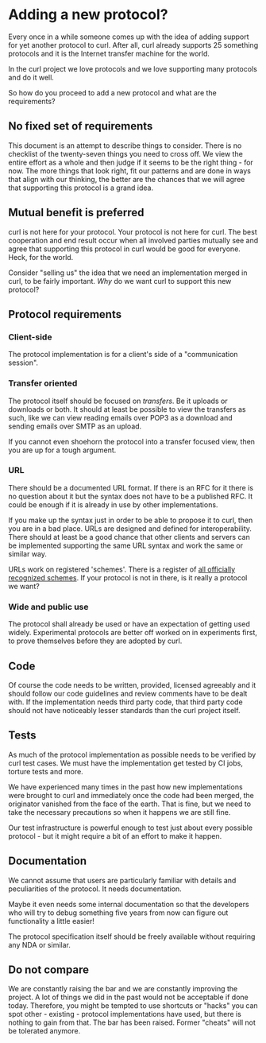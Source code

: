 # Adding a new protocol?

Every once in a while someone comes up with the idea of adding support for yet
another protocol to curl. After all, curl already supports 25 something
protocols and it is the Internet transfer machine for the world.

In the curl project we love protocols and we love supporting many protocols
and do it well.

So how do you proceed to add a new protocol and what are the requirements?

## No fixed set of requirements

This document is an attempt to describe things to consider. There is no
checklist of the twenty-seven things you need to cross off. We view the entire
effort as a whole and then judge if it seems to be the right thing - for
now. The more things that look right, fit our patterns and are done in ways
that align with our thinking, the better are the chances that we will agree
that supporting this protocol is a grand idea.

## Mutual benefit is preferred

curl is not here for your protocol. Your protocol is not here for curl. The
best cooperation and end result occur when all involved parties mutually see
and agree that supporting this protocol in curl would be good for everyone.
Heck, for the world.

Consider "selling us" the idea that we need an implementation merged in curl,
to be fairly important. *Why* do we want curl to support this new protocol?

## Protocol requirements

### Client-side

The protocol implementation is for a client's side of a "communication
session".

### Transfer oriented

The protocol itself should be focused on *transfers*. Be it uploads or
downloads or both. It should at least be possible to view the transfers as
such, like we can view reading emails over POP3 as a download and sending
emails over SMTP as an upload.

If you cannot even shoehorn the protocol into a transfer focused view, then
you are up for a tough argument.

### URL

There should be a documented URL format. If there is an RFC for it there is no
question about it but the syntax does not have to be a published RFC. It could
be enough if it is already in use by other implementations.

If you make up the syntax just in order to be able to propose it to curl, then
you are in a bad place. URLs are designed and defined for interoperability.
There should at least be a good chance that other clients and servers can be
implemented supporting the same URL syntax and work the same or similar way.

URLs work on registered 'schemes'. There is a register of [all officially
recognized
schemes](https://www.iana.org/assignments/uri-schemes/uri-schemes.xhtml). If
your protocol is not in there, is it really a protocol we want?

### Wide and public use

The protocol shall already be used or have an expectation of getting used
widely. Experimental protocols are better off worked on in experiments first,
to prove themselves before they are adopted by curl.

## Code

Of course the code needs to be written, provided, licensed agreeably and it
should follow our code guidelines and review comments have to be dealt with.
If the implementation needs third party code, that third party code should not
have noticeably lesser standards than the curl project itself.

## Tests

As much of the protocol implementation as possible needs to be verified by
curl test cases. We must have the implementation get tested by CI jobs,
torture tests and more.

We have experienced many times in the past how new implementations were brought
to curl and immediately once the code had been merged, the originator vanished
from the face of the earth. That is fine, but we need to take the necessary
precautions so when it happens we are still fine.

Our test infrastructure is powerful enough to test just about every possible
protocol - but it might require a bit of an effort to make it happen.

## Documentation

We cannot assume that users are particularly familiar with details and
peculiarities of the protocol. It needs documentation.

Maybe it even needs some internal documentation so that the developers who
will try to debug something five years from now can figure out functionality a
little easier!

The protocol specification itself should be freely available without requiring
any NDA or similar.

## Do not compare

We are constantly raising the bar and we are constantly improving the
project. A lot of things we did in the past would not be acceptable if done
today. Therefore, you might be tempted to use shortcuts or "hacks" you can
spot other - existing - protocol implementations have used, but there is
nothing to gain from that. The bar has been raised. Former "cheats" will not be
tolerated anymore.
